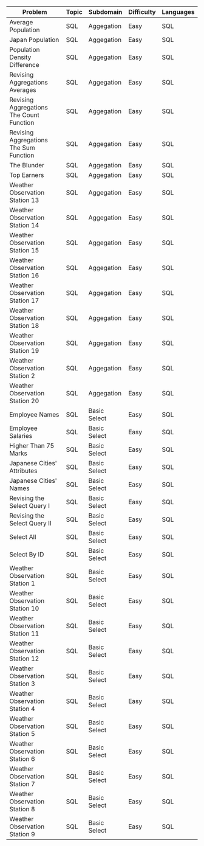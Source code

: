 Problem|Topic|Subdomain|Difficulty|Languages
---|---|---|---|---
Average Population|SQL|Aggegation|Easy|SQL
Japan Population|SQL|Aggegation|Easy|SQL
Population Density Difference|SQL|Aggegation|Easy|SQL
Revising Aggregations Averages|SQL|Aggegation|Easy|SQL
Revising Aggregations The Count Function|SQL|Aggegation|Easy|SQL
Revising Aggregations The Sum Function|SQL|Aggegation|Easy|SQL
The Blunder|SQL|Aggegation|Easy|SQL
Top Earners|SQL|Aggegation|Easy|SQL
Weather Observation Station 13|SQL|Aggegation|Easy|SQL
Weather Observation Station 14|SQL|Aggegation|Easy|SQL
Weather Observation Station 15|SQL|Aggegation|Easy|SQL
Weather Observation Station 16|SQL|Aggegation|Easy|SQL
Weather Observation Station 17|SQL|Aggegation|Easy|SQL
Weather Observation Station 18|SQL|Aggegation|Easy|SQL
Weather Observation Station 19|SQL|Aggegation|Easy|SQL
Weather Observation Station 2|SQL|Aggegation|Easy|SQL
Weather Observation Station 20|SQL|Aggegation|Easy|SQL
Employee Names|SQL|Basic Select|Easy|SQL
Employee Salaries|SQL|Basic Select|Easy|SQL
Higher Than 75 Marks|SQL|Basic Select|Easy|SQL
Japanese Cities' Attributes|SQL|Basic Select|Easy|SQL
Japanese Cities' Names|SQL|Basic Select|Easy|SQL
Revising the Select Query I|SQL|Basic Select|Easy|SQL
Revising the Select Query II|SQL|Basic Select|Easy|SQL
Select All|SQL|Basic Select|Easy|SQL
Select By ID|SQL|Basic Select|Easy|SQL
Weather Observation Station 1|SQL|Basic Select|Easy|SQL
Weather Observation Station 10|SQL|Basic Select|Easy|SQL
Weather Observation Station 11|SQL|Basic Select|Easy|SQL
Weather Observation Station 12|SQL|Basic Select|Easy|SQL
Weather Observation Station 3|SQL|Basic Select|Easy|SQL
Weather Observation Station 4|SQL|Basic Select|Easy|SQL
Weather Observation Station 5|SQL|Basic Select|Easy|SQL
Weather Observation Station 6|SQL|Basic Select|Easy|SQL
Weather Observation Station 7|SQL|Basic Select|Easy|SQL
Weather Observation Station 8|SQL|Basic Select|Easy|SQL
Weather Observation Station 9|SQL|Basic Select|Easy|SQL
